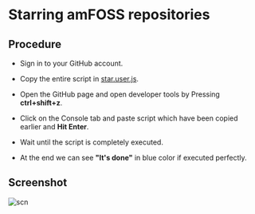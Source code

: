  # **Starring amFOSS repositories**

## Procedure

* Sign in to your GitHub account.

* Copy the entire script in  [star.user.js](https://raw.githubusercontent.com/amfoss/star-me/master/star.user.js).

*  Open the GitHub page and open developer tools by Pressing **ctrl+shift+z**.

* Click on the Console tab and paste script which have been copied earlier and **Hit Enter**.

* Wait until the script is completely executed.

* At the end we can see **"It's done"** in blue color if executed perfectly.

## Screenshot
![scn](https://github.com/adarshreddy-g/amFOSS_tasks/blob/master/Task-1/Screenshot%20from%202020-10-21%2021-43-45.png?raw=true)
